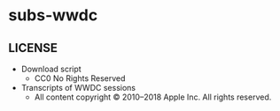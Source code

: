 # subs-wwdc

## LICENSE
* Download script
  - CC0 No Rights Reserved
* Transcripts of WWDC sessions
  - All content copyright © 2010–2018 Apple Inc. All rights reserved.
